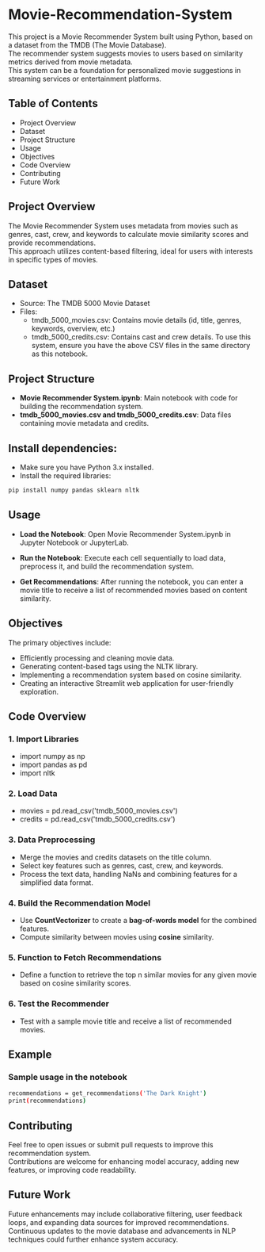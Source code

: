 # Movie-Recommendation-System
This project is a Movie Recommender System built using Python, based on a dataset from the TMDB (The Movie Database).<br> 
The recommender system suggests movies to users based on similarity metrics derived from movie metadata.<br> 
This system can be a foundation for personalized movie suggestions in streaming services or entertainment platforms.<br>
## Table of Contents
- Project Overview
- Dataset
- Project Structure
- Usage
- Objectives
- Code Overview
- Contributing
- Future Work

## Project Overview
The Movie Recommender System uses metadata from movies such as genres, cast, crew, and keywords to calculate movie similarity scores and provide recommendations.<br>
This approach utilizes content-based filtering, ideal for users with interests in specific types of movies.

## Dataset
- Source: The TMDB 5000 Movie Dataset
- Files:
    - tmdb_5000_movies.csv: Contains movie details (id, title, genres, keywords, overview, etc.)
    - tmdb_5000_credits.csv: Contains cast and crew details.
To use this system, ensure you have the above CSV files in the same directory as this notebook.

## Project Structure
- **Movie Recommender System.ipynb**: Main notebook with code for building the recommendation system.
- **tmdb_5000_movies.csv and tmdb_5000_credits.csv**: Data files containing movie metadata and credits.

## Install dependencies:

- Make sure you have Python 3.x installed.
- Install the required libraries:
```bash
pip install numpy pandas sklearn nltk
```
## Usage
- **Load the Notebook**: Open Movie Recommender System.ipynb in Jupyter Notebook or JupyterLab.

- **Run the Notebook**: Execute each cell sequentially to load data, preprocess it, and build the recommendation system.

- **Get Recommendations**: After running the notebook, you can enter a movie title to receive a list of recommended movies based on content similarity.

##  Objectives
The primary objectives include:

- Efficiently processing and cleaning movie data.
- Generating content-based tags using the NLTK library.
- Implementing a recommendation system based on cosine similarity.
- Creating an interactive Streamlit web application for user-friendly exploration.

## Code Overview
### 1. Import Libraries
- import numpy as np
- import pandas as pd
- import nltk
### 2. Load Data
- movies = pd.read_csv('tmdb_5000_movies.csv')
- credits = pd.read_csv('tmdb_5000_credits.csv')
### 3. Data Preprocessing
- Merge the movies and credits datasets on the title column.
- Select key features such as genres, cast, crew, and keywords.
- Process the text data, handling NaNs and combining features for a simplified data format.
### 4. Build the Recommendation Model
- Use **CountVectorizer** to create a **bag-of-words model** for the combined features.
- Compute similarity between movies using **cosine** similarity.
### 5. Function to Fetch Recommendations
- Define a function to retrieve the top n similar movies for any given movie based on cosine similarity scores.
### 6. Test the Recommender
- Test with a sample movie title and receive a list of recommended movies.
## Example
### Sample usage in the notebook
``` bash
recommendations = get_recommendations('The Dark Knight')
print(recommendations)
```
## Contributing
Feel free to open issues or submit pull requests to improve this recommendation system.<br> Contributions are welcome for enhancing model accuracy, adding new features, or improving code readability.

## Future Work
Future enhancements may include collaborative filtering, user feedback loops, and expanding data sources for improved recommendations.<br>
Continuous updates to the movie database and advancements in NLP techniques could further enhance system accuracy.
